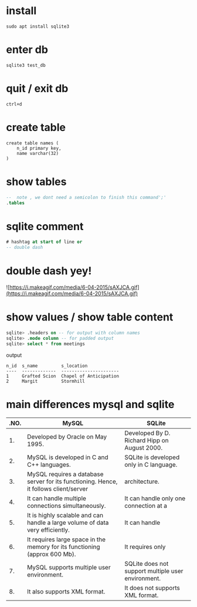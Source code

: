 

# install 
```
sudo apt install sqlite3
```

# enter db 
```
sqlite3 test_db
```
# quit / exit db 
```sqlite
ctrl+d 
```

# create table 
```sqlite
create table names (
    n_id primary key,
    name varchar(32)
)
```

# show tables 
```sql
--  note , we dont need a semicolon to finish this command';' 
.tables
```

# sqlite comment 
```sql
# hashtag at start of line or 
-- double dash 
```
# double dash yey! 
![https://i.makeagif.com/media/6-04-2015/sAXJCA.gif](https://i.makeagif.com/media/6-04-2015/sAXJCA.gif)



# show values / show table content 
```sql
sqlite> .headers on -- for output with column names
sqlite> .mode column -- for padded output
sqlite> select * from meetings
```
output
```
n_id  s_name         s_location            
----  -------------  ----------------------
1     Grafted Scion  Chapel of Anticipation
2     Margit         Stormhill
```

# main differences mysql and sqlite 

|.NO.|MySQL|SQLite|
|---|---|---|
|1.|Developed by Oracle on May 1995.|Developed By D. Richard Hipp on August 2000.|
|2.|MySQL is developed in C and C++ languages.|SQLite is developed only in C language.|
|3.|MySQL requires a database server for its functioning. Hence, it follows client/server| architecture.|SQLite does not require a server to run. Hence, it is serverless.
|4.|It can handle multiple connections simultaneously.|It can handle only one connection at a| time.
|5.|It is highly scalable and can handle a large volume of data very efficiently.|It can handle| only small set of data if the volume of data increased its performance degrades.
|6.|It requires large space in the memory for its functioning (approx 600 Mb).|It requires only| some KBs of space as it is very lightweight approx (250Kb-300Kb).
|7.|MySQL supports multiple user environment.|SQLite does not support multiple user environment.|
|8.|It also supports XML format.|It does not supports XML format.|
